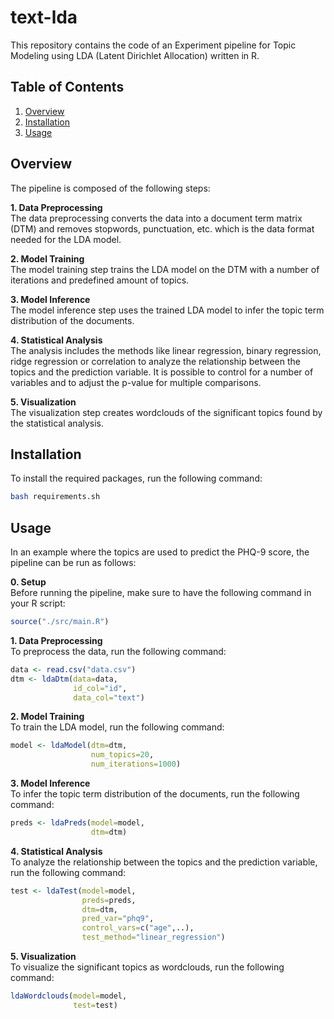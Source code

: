 # text-lda

This repository contains the code of an Experiment pipeline for Topic Modeling using LDA (Latent Dirichlet Allocation) written in R.

## Table of Contents
1. [Overview](#overview)
2. [Installation](#installation)
3. [Usage](#usage)

## Overview
The pipeline is composed of the following steps:

**1. Data Preprocessing**<br>
The data preprocessing converts the data into a document term matrix (DTM) and removes stopwords, punctuation, etc. which is the data format needed for the LDA model.

**2. Model Training**<br>
The model training step trains the LDA model on the DTM with a number of iterations and predefined amount of topics.

**3. Model Inference**<br>
The model inference step uses the trained LDA model to infer the topic term distribution of the documents.

**4. Statistical Analysis**<br>
The analysis includes the methods like linear regression, binary regression, ridge regression or correlation to analyze the relationship between the topics and the prediction variable. It is possible to control for a number of variables and to adjust the p-value for multiple comparisons.

**5. Visualization**<br>
The visualization step creates wordclouds of the significant topics found by the statistical analysis.

## Installation
To install the required packages, run the following command:
```bash
bash requirements.sh
```


## Usage
In an example where the topics are used to predict the PHQ-9 score, the pipeline can be run as follows:

**0. Setup**<br>
Before running the pipeline, make sure to have the following command in your R script:
```R
source("./src/main.R")
```


**1. Data Preprocessing**<br>
To preprocess the data, run the following command:
```R
data <- read.csv("data.csv")
dtm <- ldaDtm(data=data,
              id_col="id",
              data_col="text")
```

**2. Model Training**<br>
To train the LDA model, run the following command:
```R
model <- ldaModel(dtm=dtm,
                  num_topics=20,
                  num_iterations=1000)
```

**3. Model Inference**<br>
To infer the topic term distribution of the documents, run the following command:
```R
preds <- ldaPreds(model=model,
                  dtm=dtm)
```

**4. Statistical Analysis**<br>
To analyze the relationship between the topics and the prediction variable, run the following command:
```R
test <- ldaTest(model=model,
                preds=preds,
                dtm=dtm,
                pred_var="phq9",
                control_vars=c("age",..),
                test_method="linear_regression")
```

**5. Visualization**<br>
To visualize the significant topics as wordclouds, run the following command:
```R
ldaWordclouds(model=model,
              test=test)
```









